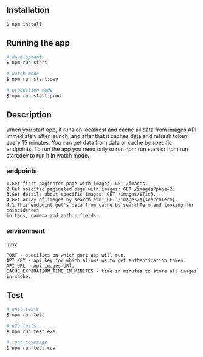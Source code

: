 ## Installation

```bash
$ npm install
```

## Running the app

```bash
# development
$ npm run start

# watch mode
$ npm run start:dev

# production mode
$ npm run start:prod
```

## Description
When you start app, it runs on localhost and cache all data from images API immediately after launch, 
and after that it caches data and refresh token every 15 minutes.
You can get data from data or cache by specific endpoints.
To run the app you need only to run npm run start or npm run start:dev to run it in watch mode.

### endpoints
```
1.Get fisrt paginated page with images: GET /images.
2.Get specific paginated page with images: GET /images?page=2.
3.Get details about specific images: GET /images/${id}.
4.Get array of images by searchTerm: GET /images/${searchTerm}.
4.1.This endpoint get's data from cache by searchTerm and looking for coincidences
in tags, camera and author fields.
```

### environment
.env:
```
PORT - specifies on which port app will run.
API_KEY - api key for which allows us to get authentication token.
API_URL - Api images URl.
CACHE_EXPIRATION_TIME_IN_MINITES - time in minutes to store all images in cache.
```
## Test

```bash
# unit tests
$ npm run test

# e2e tests
$ npm run test:e2e

# test coverage
$ npm run test:cov
```
